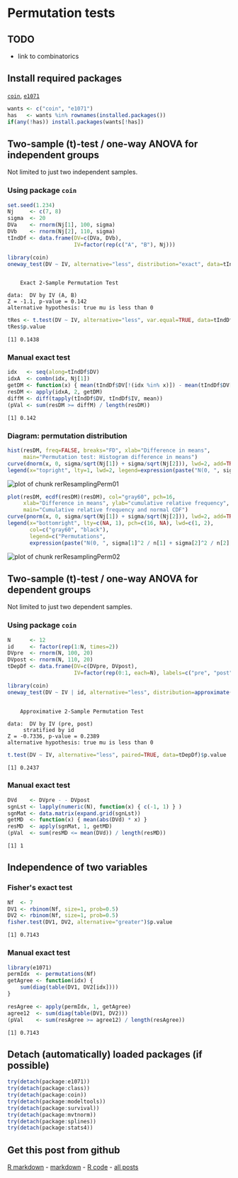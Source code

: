 Permutation tests
=========================

TODO
-------------------------

 - link to combinatorics

Install required packages
-------------------------

[`coin`](http://cran.r-project.org/package=coin), [`e1071`](http://cran.r-project.org/package=e1071)


```r
wants <- c("coin", "e1071")
has   <- wants %in% rownames(installed.packages())
if(any(!has)) install.packages(wants[!has])
```


Two-sample \(t\)-test / one-way ANOVA for independent groups
-------------------------

Not limited to just two independent samples.

### Using package `coin`


```r
set.seed(1.234)
Nj     <- c(7, 8)
sigma  <- 20
DVa    <- rnorm(Nj[1], 100, sigma)
DVb    <- rnorm(Nj[2], 110, sigma)
tIndDf <- data.frame(DV=c(DVa, DVb),
                     IV=factor(rep(c("A", "B"), Nj)))
```



```r
library(coin)
oneway_test(DV ~ IV, alternative="less", distribution="exact", data=tIndDf)
```

```

	Exact 2-Sample Permutation Test

data:  DV by IV (A, B) 
Z = -1.1, p-value = 0.142
alternative hypothesis: true mu is less than 0 

```



```r
tRes <- t.test(DV ~ IV, alternative="less", var.equal=TRUE, data=tIndDf)
tRes$p.value
```

```
[1] 0.1438
```


### Manual exact test


```r
idx   <- seq(along=tIndDf$DV)
idxA  <- combn(idx, Nj[1])
getDM <- function(x) { mean(tIndDf$DV[!(idx %in% x)]) - mean(tIndDf$DV[x]) }
resDM <- apply(idxA, 2, getDM)
diffM <- diff(tapply(tIndDf$DV, tIndDf$IV, mean))
(pVal <- sum(resDM >= diffM) / length(resDM))
```

```
[1] 0.142
```


### Diagram: permutation distribution


```r
hist(resDM, freq=FALSE, breaks="FD", xlab="Difference in means",
     main="Permutation test: Histogram difference in means")
curve(dnorm(x, 0, sigma/sqrt(Nj[1]) + sigma/sqrt(Nj[2])), lwd=2, add=TRUE)
legend(x="topright", lty=1, lwd=2, legend=expression(paste("N(0, ", sigma[1]^2 / n[1] + sigma[2]^2 / n[2], ")")))
```

![plot of chunk rerResamplingPerm01](figure/rerResamplingPerm01.png) 



```r
plot(resDM, ecdf(resDM)(resDM), col="gray60", pch=16,
     xlab="Difference in means", ylab="cumulative relative frequency",
     main="Cumulative relative frequency and normal CDF")
curve(pnorm(x, 0, sigma/sqrt(Nj[1]) + sigma/sqrt(Nj[2])), lwd=2, add=TRUE)
legend(x="bottomright", lty=c(NA, 1), pch=c(16, NA), lwd=c(1, 2),
       col=c("gray60", "black"),
       legend=c("Permutations",
       expression(paste("N(0, ", sigma[1]^2 / n[1] + sigma[2]^2 / n[2], ")"))))
```

![plot of chunk rerResamplingPerm02](figure/rerResamplingPerm02.png) 


Two-sample \(t\)-test / one-way ANOVA for dependent groups
-------------------------

Not limited to just two dependent samples.

### Using package `coin`


```r
N      <- 12
id     <- factor(rep(1:N, times=2))
DVpre  <- rnorm(N, 100, 20)
DVpost <- rnorm(N, 110, 20)
tDepDf <- data.frame(DV=c(DVpre, DVpost),
                     IV=factor(rep(0:1, each=N), labels=c("pre", "post")))
```



```r
library(coin)
oneway_test(DV ~ IV | id, alternative="less", distribution=approximate(B=9999), data=tDepDf)
```

```

	Approximative 2-Sample Permutation Test

data:  DV by IV (pre, post) 
	 stratified by id 
Z = -0.7336, p-value = 0.2389
alternative hypothesis: true mu is less than 0 

```



```r
t.test(DV ~ IV, alternative="less", paired=TRUE, data=tDepDf)$p.value
```

```
[1] 0.2437
```


### Manual exact test


```r
DVd    <- DVpre - - DVpost
sgnLst <- lapply(numeric(N), function(x) { c(-1, 1) } )
sgnMat <- data.matrix(expand.grid(sgnLst))
getMD  <- function(x) { mean(abs(DVd) * x) }
resMD  <- apply(sgnMat, 1, getMD)
(pVal  <- sum(resMD <= mean(DVd)) / length(resMD))
```

```
[1] 1
```


Independence of two variables
-------------------------

### Fisher's exact test

```r
Nf  <- 7
DV1 <- rbinom(Nf, size=1, prob=0.5)
DV2 <- rbinom(Nf, size=1, prob=0.5)
fisher.test(DV1, DV2, alternative="greater")$p.value
```

```
[1] 0.7143
```


### Manual exact test


```r
library(e1071)
permIdx  <- permutations(Nf)
getAgree <- function(idx) {
    sum(diag(table(DV1, DV2[idx])))
}

resAgree <- apply(permIdx, 1, getAgree)
agree12  <- sum(diag(table(DV1, DV2)))
(pVal    <- sum(resAgree >= agree12) / length(resAgree))
```

```
[1] 0.7143
```


Detach (automatically) loaded packages (if possible)
-------------------------


```r
try(detach(package:e1071))
try(detach(package:class))
try(detach(package:coin))
try(detach(package:modeltools))
try(detach(package:survival))
try(detach(package:mvtnorm))
try(detach(package:splines))
try(detach(package:stats4))
```


Get this post from github
----------------------------------------------

[R markdown](https://github.com/dwoll/RExRepos/raw/master/Rmd/resamplingPerm.Rmd) - [markdown](https://github.com/dwoll/RExRepos/raw/master/md/resamplingPerm.md) - [R code](https://github.com/dwoll/RExRepos/raw/master/R/resamplingPerm.R) - [all posts](https://github.com/dwoll/RExRepos)
